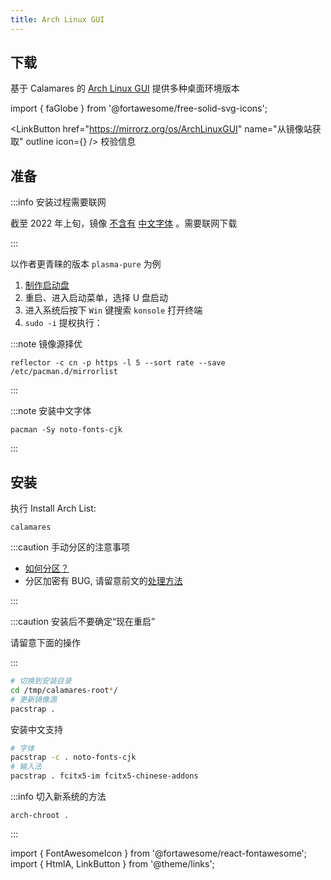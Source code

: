 ```yaml
---
title: Arch Linux GUI
---
```


## 下载

基于 Calamares 的
[Arch Linux GUI](https://archlinuxgui.in/)
提供多种桌面环境版本

import { faGlobe } from '@fortawesome/free-solid-svg-icons';

<LinkButton href="https://mirrorz.org/os/ArchLinuxGUI" name="从镜像站获取" outline icon={<FontAwesomeIcon icon={faGlobe} />} />
<HtmlA href="https://osdn.net/projects/arch-linux-gui/releases/">校验信息</HtmlA>

## 准备

:::info 安装过程需要联网

截至 2022 年上旬，镜像
[不含有](https://github.com/search?q=org%3Aarch-linux-gui+noto-fonts-cjk&type=issues)
[中文字体](https://archlinux.org/packages/extra/any/noto-fonts-cjk)
。需要联网下载

:::

以作者更青睐的版本 `plasma-pure` 为例

1. [制作启动盘](./bootable)
2. 重启、进入启动菜单，选择 U 盘启动
3. 进入系统后按下 `Win` 键搜索 `konsole` 打开终端
4. `sudo -i` 提权执行：

:::note 镜像源择优

    reflector -c cn -p https -l 5 --sort rate --save /etc/pacman.d/mirrorlist

:::

:::note 安装中文字体

    pacman -Sy noto-fonts-cjk

:::

## 安装

执行 Install Arch List:

    calamares

:::caution 手动分区的注意事项

- [如何分区？](./advice#手动分区)
- 分区加密有 BUG, 请留意前文的[处理方法](./encrypt#calamares)

:::

:::caution 安装后不要确定“现在重启”

请留意下面的操作

:::

```bash
# 切换到安装目录
cd /tmp/calamares-root*/
# 更新镜像源
pacstrap .
```

安装中文支持

```bash
# 字体
pacstrap -c . noto-fonts-cjk
# 输入法
pacstrap . fcitx5-im fcitx5-chinese-addons
```

:::info 切入新系统的方法

    arch-chroot .

:::

import { FontAwesomeIcon } from '@fortawesome/react-fontawesome';
import { HtmlA, LinkButton } from '@theme/links';
